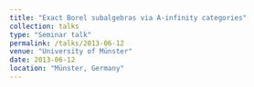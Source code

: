 ```yaml
---
title: "Exact Borel subalgebras via A-infinity categories"
collection: talks
type: "Seminar talk"
permalink: /talks/2013-06-12
venue: "University of Münster"
date: 2013-06-12
location: "Münster, Germany"
---
```


